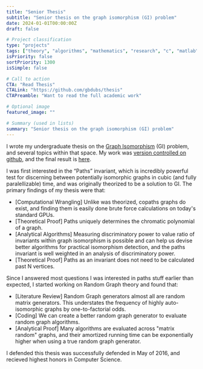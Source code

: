 ```yaml
---
title: "Senior Thesis"
subtitle: "Senior thesis on the graph isomorphism (GI) problem"
date: 2024-01-01T00:00:00Z
draft: false

# Project classification
type: "projects"
tags: ["theory", "algorithms", "mathematics", "research", "c", "matlab"]
isPriority: false
sortPriority: 1300
isSimple: false

# Call to action
CTA: "Read Thesis"
CTALink: "https://github.com/gbdubs/thesis"
CTAPreamble: "Want to read the full academic work"

# Optional image
featured_image: ""

# Summary (used in lists)
summary: "Senior thesis on the graph isomorphism (GI) problem"
---
```


I wrote my undergraduate thesis on the [Graph Isomorphism](http://mathworld.wolfram.com/IsomorphicGraphs.html) (GI) problem, and several topics within that space. My work was [version controlled on github](https://github.com/gbdubs/thesis), and the final result is [here](https://github.com/gbdubs/thesis/blob/master/Documentation%20%2B%20Reports/THESIS/thesis.pdf). 

I was first interested in the “Paths” invariant, which is incredibly powerful test for discerning between potentially isomorphic graphs in cubic (and fully paralellizable) time, and was originally theorized to be a solution to GI. The primary findings of my thesis were that:

* [Computational Wrangling] Unlike was theorized, copaths graphs do exist, and finding them is easily done brute force calculations on today's standard GPUs.
* [Theoretical Proof] Paths uniquely determines the chromatic polynomial of a graph.
* [Analytical Algorithms] Measuring discriminatory power to value ratio of invariants within graph isomorphism is possible and can help us devise better algorithms for practical isomorphism detection, and the paths invariant is well weighted in an analysis of discriminatory power.
* [Theoretical Proof] Paths as an invariant does not need to be calculated past N vertices.

Since I answered most questions I was interested in  paths stuff earlier than expected, I started working on Random Graph theory and found that:

* [Literature Review] Random Graph generators almost all are random matrix generators. This understates the frequency of highly auto-isomorphic graphs by one-to-factorial odds.
* [Coding] We can create a better random graph generator to evaluate random graph algorithms.
* [Analytical Proof] Many algorithms are evaluated across "matrix random" graphs, and their amortized running time can be exponentially higher when using a true random graph generator.

I defended this thesis was successfully defended in May of 2016, and recieved highest honors in Computer Science.


